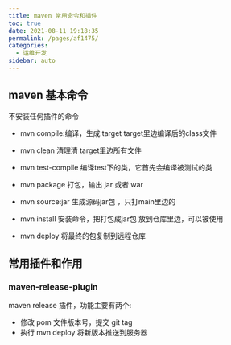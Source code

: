 ```yaml
---
title: maven 常用命令和插件
toc: true
date: 2021-08-11 19:18:35
permalink: /pages/af1475/
categories:
  - 运维开发
sidebar: auto
---
```


## maven 基本命令

不安装任何插件的命令

- mvn compile:编译，生成 target target里边编译后的class文件

- mvn clean 清理清 target里边所有文件

- mvn test-compile 编译test下的类，它首先会编译被测试的类

- mvn  package 打包，输出 jar 或者 war

- mvn source:jar  生成源码jar包 ，只打main里边的

- mvn install 安装命令，把打包成jar包 放到仓库里边，可以被使用

- mvn deploy 将最终的包复制到远程仓库



## 常用插件和作用



### maven-release-plugin

maven release 插件，功能主要有两个:

- 修改  pom 文件版本号，提交 git tag
- 执行 mvn deploy 将新版本推送到服务器

